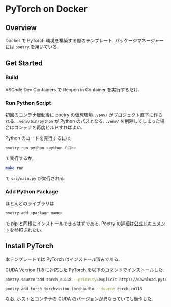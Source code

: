 # PyTorch on Docker
## Overview
Docker で PyTorch 環境を構築する際のテンプレート.
パッケージマネージャーには `poetry` を用いている.

## Get Started
### Build
VSCode Dev Containers で Reopen in Container を実行するだけ.

### Run Python Script
初回のコンテナ起動後に poetry の仮想環境 `.venv/` がプロジェクト直下に作られる. `.venv/bin/python` が Python のパスとなる. `.venv/` を削除してしまった場合はコンテナを再度ビルドすればよい.

Python のコードを実行するには,
```sh
poetry run python <python file>
```
で実行するか,
```sh
make run
```
で `src/main.py` が実行される.

### Add Python Package
ほとんどのライブラリは
```sh
poetry add <package name>
```
で pip と同様にインストールできるはずである. Poetry の詳細は[公式ドキュメント](https://python-poetry.org/docs/basic-usage/)を参照されたい.

## Install PyTorch
本テンプレートでは PyTorch はインストール済みである.

CUDA Version 11.8 に対応した PyTorch を以下のコマンドでインストールした.
```sh
poetry source add torch_cu118 --priority=explicit https://download.pytorch.org/whl/cu118
```
```sh
poetry add torch torchvision torchaudio --source torch_cu118
```

なお, ホストとコンテナの CUDA のバージョンが異なっていても動作した.

